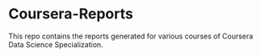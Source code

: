 # Coursera-Reports

This repo contains the reports generated for various courses of Coursera Data Science Specialization.
